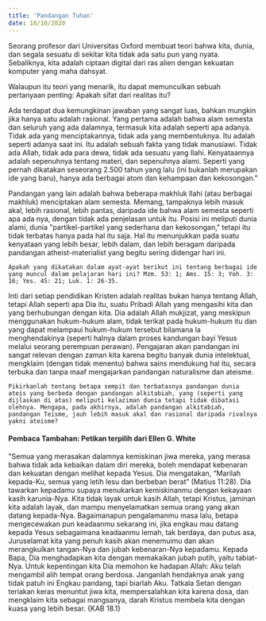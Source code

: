 ```yaml
---
title: 'Pandangan Tuhan'
date: 18/10/2020
---
```


Seorang profesor dari Universitas Oxford membuat teori bahwa kita, dunia, dan segala sesuatu di sekitar kita tidak ada satu pun yang nyata. Sebaliknya, kita adalah ciptaan digital dari ras alien dengan kekuatan komputer yang maha dahsyat. 

Walaupun itu teori yang menarik, itu dapat memunculkan sebuah pertanyaan penting: Apakah sifat dari realitas itu?

Ada terdapat dua kemungkinan jawaban yang sangat luas, bahkan mungkin jika hanya satu adalah rasional. Yang pertama adalah bahwa alam semesta dan seluruh yang ada dalamnya, termasuk kita adalah seperti apa adanya. Tidak ada yang menciptakannya, tidak ada yang membentuknya. Itu adalah seperti adanya saat ini. Itu adalah sebuah fakta yang tidak manusiawi. Tidak ada Allah, tidak ada para dewa, tidak ada sesuatu yang Ilahi. Kenyataannya adalah sepenuhnya tentang materi, dan sepenuhnya alami. Seperti yang pernah dikatakan seseorang 2.500 tahun yang lalu (ini bukanlah merupakan ide yang baru), hanya ada berbagai atom dan kehampaan dan kekosongan." 

Pandangan yang lain adalah bahwa beberapa makhluk Ilahi (atau berbagai makhluk) menciptakan alam semesta. Memang, tampaknya lebih masuk akal, lebih rasional, lebih pantas, daripada ide bahwa alam semesta seperti apa ada nya, dengan tidak ada penjelasan untuk itu. Posisi ini meliputi dunia alami, dunia "partikel-partikel yang sederhana dan kekosongan," tetapi itu tidak terbatas hanya pada hal itu saja. Hal itu menunjukkan pada suatu kenyataan yang lebih besar, lebih dalam, dan lebih beragam daripada pandangan atheist-materialist yang begitu sering didengar hari ini. 

`Apakah yang dikatakan dalam ayat-ayat berikut ini tentang berbagai ide yang muncul dalam pelajaran hari ini? Mzm. 53: 1; Ams. 15: 3; Yoh. 3: 16; Yes. 45: 21; Luk. 1: 26-35.`

Inti dari setiap pendidikan Kristen adalah realitas bukan hanya tentang Allah, tetapi Allah seperti apa Dia itu, suatu Pribadi Allah yang mengasihi kita dan yang berhubungan dengan kita. Dia adalah Allah mukjizat, yang meskipun menggunakan hukum-hukum alam, tidak terikat pada hukum-hukum itu dan yang dapat melampaui hukum-hukum tersebut bilamana la menghendakinya (seperti halnya dalam proses kandungan bayi Yesus melalui seorang perempuan perawan). Pengajaran akan pandangan ini sangat relevan dengan zaman kita karena begitu banyak dunia intelektual, mengklaim (dengan tidak menentu) bahwa sains mendukung hal itu, secara terbuka dan tanpa maaf mengajarkan pandangan naturalisme dan ateisme.

`Pikirkanlah tentang betapa sempit dan terbatasnya pandangan dunia ateis yang berbeda dengan pandangan alkitabiah, yang (seperti yang dijlaskan di atas) meliputi kelaziman dunia tetapi tidak dibatasi olehnya. Mengapa, pada akhirnya, adalah pandangan alkitabiah, pandangan Teisme, jauh lebih masuk akal dan rasional daripada rivalnya yakni ateisme?`

#### Pembaca Tambahan: Petikan terpilih dari Ellen G. White

"Semua yang merasakan dalamnya kemiskinan jiwa mereka, yang merasa bahwa tidak ada kebaikan dalam diri mereka, boleh mendapat kebenaran dan kekuatan dengan melihat kepada Yesus. Dia mengatakan, “Marilah kepada-Ku, semua yang letih lesu dan berbeban berat” (Matius 11:28). Dia tawarkan kepadamu supaya menukarkan kemiskinanmu dengan kekayaan kasih karunia-Nya. Kita tidak layak untuk kasih Allah, tetapi Kristus, jaminan kita adalah layak, dan mampu menyelamatkan semua orang yang akan datang kepada-Nya. Bagaimanapun pengalamanmu masa lalu, betapa mengecewakan pun keadaanmu sekarang ini, jika engkau mau datang kepada Yesus sebagaimana keadaanmu lemah, tak berdaya, dan putus asa, Juruselamat kita yang penuh kasih akan menemuimu dan akan merangkulkan tangan-Nya dan jubah kebenaran-Nya kepadamu. Kepada Bapa, Dia menghadapkan kita dengan memakaikan jubah putih, yaitu tabiat-Nya. Untuk kepentingan kita Dia memohon ke hadapan Allah: Aku telah mengambil alih tempat orang berdosa. Janganlah hendaknya anak yang tidak patuh ini Engkau pandang, tapi biarlah Aku. Tatkala Setan dengan teriakan keras menuntut jiwa kita, mempersalahkan kita karena dosa, dan mengklaim kita sebagai mangsanya, darah Kristus membela kita dengan kuasa yang lebih besar. {KAB 18.1}